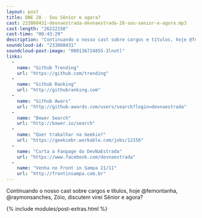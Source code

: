 ```yaml
---
layout: post
title: DNE 28 - Sou Sênior e agora?
cast: 233860431-devnaestrada-devnaestrada-28-sou-senior-e-agora.mp3
cast-length: "26222150"
cast-time: "00:43:29"
description: "Continuando o nosso cast sobre cargos e títulos, hoje @femontanha, @raymonsanches, Zóio, discutem virei Sênior e agora?"
soundcloud-id: "233860431"
soundcloud-post-image: "000136724855-3lnotl"
links:
  -
    name: "Github Trending"
    url: "https://github.com/trending"
  -
    name: "Github Ranking"
    url: "http://githubranking.com"
  -
    name: "Github Awars"
    url: "http://github-awards.com/users/search?login=devnaestrada"
  -
    name: "Bower Search"
    url: "http://bower.io/search"
  -
    name: "Quer trabalhar na Geekie?"
    url: "https://geekiebr.workable.com/jobs/12156"
  -
    name: "Curta a Fanpage do DevNaEstrada"
    url: "https://www.facebook.com/devnaestrada"
  -
    name: "Venha no Front in Sampa 21/11"
    url: "http://frontinsampa.com.br"
---
```


Continuando o nosso cast sobre cargos e títulos, hoje @femontanha, @raymonsanches, Zóio, discutem virei Sênior e agora?

{% include modules/post-extras.html %}
